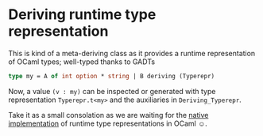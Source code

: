 Deriving runtime type representation
====================================

This is kind of a meta-deriving class as it provides a runtime representation of OCaml types; well-typed thanks to GADTs

```ocaml
type my = A of int option * string | B deriving (Typerepr)
```

Now, a value `(v : my)` can be inspected or generated with type representation `Typerepr.t<my>` and the auxiliaries in `Deriving_Typerepr`.  

Take it as a small consolation as we are waiting for the [native implementation](https://gitorious.org/ocaml-ty)  of runtime type representations in OCaml ☺.

